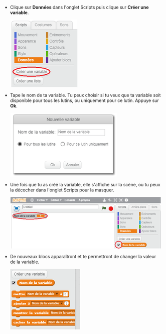 + Clique sur **Données** dans l'onglet Scripts puis clique sur **Créer une variable**.
    
    ![Blocs de données](images/data-blocks.png)

+ Tape le nom de ta variable. Tu peux choisir si tu veux que ta variable soit disponible pour tous les lutins, ou uniquement pour ce lutin. Appuye sur **Ok**.
    
    ![Créer une variable](images/create-variable.png)

+ Une fois que tu as créé la variable, elle s'affiche sur la scène, ou tu peux la décocher dans l'onglet Scripts pour la masquer.
    
    ![Blocs pour les variables](images/variable-show.png)

+ De nouveaux blocs apparaîtront et te permettront de changer la valeur de la variable.
    
    ![Blocs pour les variables](images/variable-blocks.png)